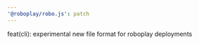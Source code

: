 ```yaml
---
'@roboplay/robo.js': patch
---
```


feat(cli): experimental new file format for roboplay deployments
